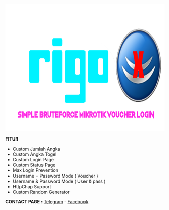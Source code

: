 <p align="center">
  <img src="https://raw.githubusercontent.com/Ubaii/rigo/main/rigo.png" alt="Rigo Logo" width="800" height="400"/>
</p>

<b>FITUR</b>
- Custom Jumlah Angka
- Custom Angka Togel
- Custom Login Page
- Custom Status Page
- Max Login Prevention
- Username = Password Mode ( Voucher )
- Username & Password Mode ( User & pass )
- HttpChap Support
- Custom Random Generator

<b>CONTACT PAGE : </b><a href="https://t.me/ubaii_id" title="Telegram" target="_blank">Telegram</a> - <a href="https://fb.me/kakko.go.id" title="Facebook" target="_blank">Facebook</a>
